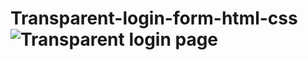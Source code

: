 # Transparent-login-form-html-css![Transparent login page](https://github.com/WebDevShakil/Transparent-login-form-html-css/assets/97349892/2be5f35f-0767-4e85-82b8-2deaa202acd8)
